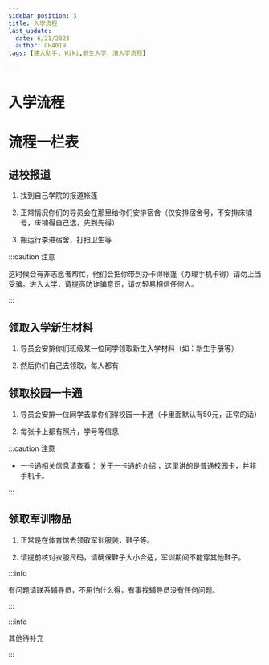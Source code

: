 ```yaml
---
sidebar_position: 3
title: 入学流程
last_update:
  date: 6/21/2023
  author: CH4019
tags: [建大助手, Wiki,新生入学，清入学流程]

---
```


# 入学流程

# 流程一栏表

## 进校报道

1. 找到自己学院的报道帐篷

2. 正常情况你们的导员会在那里给你们安排宿舍（仅安排宿舍号，不安排床铺号，床铺得自己选，先到先得）

3. 搬运行李进宿舍，打扫卫生等

:::caution 注意

这时候会有非志愿者帮忙，他们会把你带到办卡得帐篷（办理手机卡得）请勿上当受骗。进入大学，请提高防诈骗意识，请勿轻易相信任何人。

:::

## 领取入学新生材料

1. 导员会安排你们班级某一位同学领取新生入学材料（如：新生手册等）

2. 然后你们自己去领取，每人都有

## 领取校园一卡通

1. 导员会安排一位同学去拿你们得校园一卡通（卡里面默认有50元，正常的话）

2. 每张卡上都有照片，学号等信息

:::caution 注意

- 一卡通相关信息请查看：  [关于一卡通的介绍](/docs/Wiki/xyk.md)  ，这里讲的是普通校园卡，并非手机卡。

:::

## 领取军训物品

1. 正常是在体育馆去领取军训服装，鞋子等。

2. 请提前核对衣服尺码，请确保鞋子大小合适，军训期间不能穿其他鞋子。

:::info

有问题请联系辅导员，不用怕什么得，有事找辅导员没有任何问题。

:::

:::info

其他待补充

:::